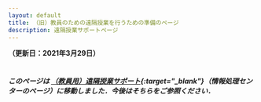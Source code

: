 ```yaml
---
layout: default
title: （旧）教員のための遠隔授業を行うための準備のページ
description: 遠隔授業サポートページ
---
```


**（更新日：2021年3月29日）**
<br />
<br />

##### このページは [**（教員用）遠隔授業サポート**](https://sites.google.com/cis.twcu.ac.jp/cisqa/distance-lecture-teacher?authuser=0){:target="_blank"}（情報処理センターのページ）に移動しました．今後はそちらをご参照ください．
<br />